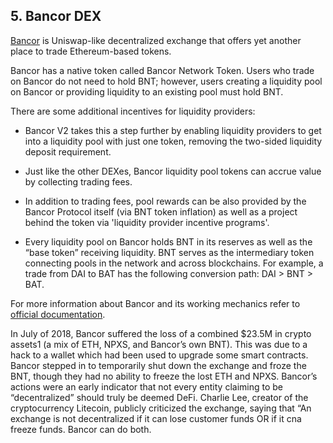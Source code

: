 ## 5. Bancor DEX

[Bancor](https://www.bancor.network/) is Uniswap-like decentralized exchange that offers yet another place to trade Ethereum-based tokens.

Bancor has a native token called Bancor Network Token. Users who trade on Bancor do not need to hold BNT; however, users creating a liquidity pool on Bancor or providing liquidity to an existing pool must hold BNT.

There are some additional incentives for liquidity providers:

- Bancor V2 takes this a step further by enabling liquidity providers to get into a liquidity pool with just one token, removing the two-sided liquidity deposit requirement.

- Just like the other DEXes, Bancor liquidity pool tokens can accrue value by collecting trading fees.

- In addition to trading fees, pool rewards can be also provided by the Bancor Protocol itself (via BNT token inflation) as well as a project behind the token via 'liquidity provider incentive programs'.

- Every liquidity pool on Bancor holds BNT in its reserves as well as the “base token” receiving liquidity. BNT serves as the intermediary token connecting pools in the network and across blockchains. For example, a trade from DAI to BAT has the following conversion path: DAI > BNT > BAT.

For more information about Bancor and its working mechanics refer to [official documentation](https://support.bancor.network/hc/en-us/sections/360000256751-Bancor-Network).

In July of 2018, Bancor suffered the loss of a combined $23.5M in crypto assets1 (a mix of ETH, NPXS, and Bancor’s own BNT). This was due to a hack to a wallet which had been used to upgrade some smart contracts. Bancor stepped in to temporarily shut down the exchange and froze the BNT, though they had no ability to freeze the lost ETH and NPXS. Bancor’s actions were an early indicator that not every entity claiming to be “decentralized” should truly be deemed DeFi. Charlie Lee, creator of the cryptocurrency Litecoin, publicly criticized the exchange, saying that “An exchange is not decentralized if it can lose customer funds OR if it cna freeze funds. Bancor can do both.
